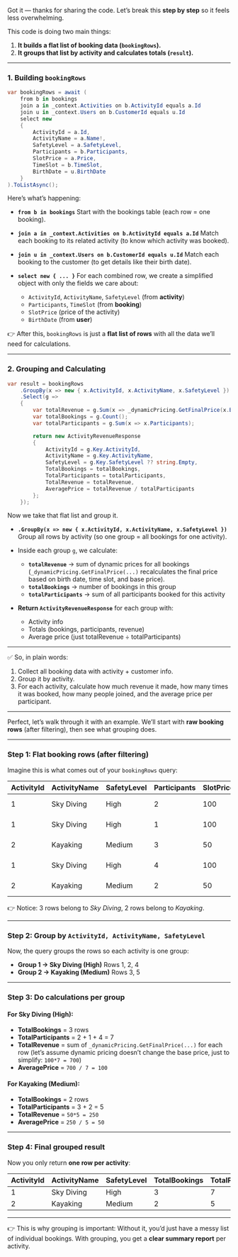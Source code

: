 Got it — thanks for sharing the code. Let’s break this **step by step** so it feels less overwhelming.

This code is doing two main things:

1. **It builds a flat list of booking data (`bookingRows`).**
2. **It groups that list by activity and calculates totals (`result`).**

---

### 1. Building `bookingRows`

```csharp
var bookingRows = await (
    from b in bookings
    join a in _context.Activities on b.ActivityId equals a.Id
    join u in _context.Users on b.CustomerId equals u.Id
    select new
    {
        ActivityId = a.Id,
        ActivityName = a.Name!,
        SafetyLevel = a.SafetyLevel,
        Participants = b.Participants,
        SlotPrice = a.Price,
        TimeSlot = b.TimeSlot,
        BirthDate = u.BirthDate
    }
).ToListAsync();
```

Here’s what’s happening:

* **`from b in bookings`**
  Start with the bookings table (each row = one booking).

* **`join a in _context.Activities on b.ActivityId equals a.Id`**
  Match each booking to its related activity (to know which activity was booked).

* **`join u in _context.Users on b.CustomerId equals u.Id`**
  Match each booking to the customer (to get details like their birth date).

* **`select new { ... }`**
  For each combined row, we create a simplified object with only the fields we care about:

  * `ActivityId`, `ActivityName`, `SafetyLevel` (from **activity**)
  * `Participants`, `TimeSlot` (from **booking**)
  * `SlotPrice` (price of the activity)
  * `BirthDate` (from **user**)

👉 After this, `bookingRows` is just a **flat list of rows** with all the data we’ll need for calculations.

---

### 2. Grouping and Calculating

```csharp
var result = bookingRows
    .GroupBy(x => new { x.ActivityId, x.ActivityName, x.SafetyLevel })
    .Select(g =>
    {
        var totalRevenue = g.Sum(x => _dynamicPricing.GetFinalPrice(x.BirthDate, x.TimeSlot, x.SlotPrice));
        var totalBookings = g.Count();
        var totalParticipants = g.Sum(x => x.Participants);

        return new ActivityRevenueResponse
        {
            ActivityId = g.Key.ActivityId,
            ActivityName = g.Key.ActivityName,
            SafetyLevel = g.Key.SafetyLevel ?? string.Empty,
            TotalBookings = totalBookings,
            TotalParticipants = totalParticipants,
            TotalRevenue = totalRevenue,
            AveragePrice = totalRevenue / totalParticipants
        };
    });
```

Now we take that flat list and group it.

* **`.GroupBy(x => new { x.ActivityId, x.ActivityName, x.SafetyLevel })`**
  Group all rows by activity (so one group = all bookings for one activity).

* Inside each group `g`, we calculate:

  * **`totalRevenue`** → sum of dynamic prices for all bookings
    (`_dynamicPricing.GetFinalPrice(...)` recalculates the final price based on birth date, time slot, and base price).
  * **`totalBookings`** → number of bookings in this group
  * **`totalParticipants`** → sum of all participants booked for this activity

* **Return `ActivityRevenueResponse`** for each group with:

  * Activity info
  * Totals (bookings, participants, revenue)
  * Average price (just totalRevenue ÷ totalParticipants)

---

✅ So, in plain words:

1. Collect all booking data with activity + customer info.
2. Group it by activity.
3. For each activity, calculate how much revenue it made, how many times it was booked, how many people joined, and the average price per participant.

---

Perfect, let’s walk through it with an example. We’ll start with **raw booking rows** (after filtering), then see what grouping does.

---

### Step 1: Flat booking rows (after filtering)

Imagine this is what comes out of your `bookingRows` query:

| ActivityId | ActivityName | SafetyLevel | Participants | SlotPrice | TimeSlot | BirthDate  |
| ---------- | ------------ | ----------- | ------------ | --------- | -------- | ---------- |
| 1          | Sky Diving   | High        | 2            | 100       | 10:00    | 2000-05-01 |
| 1          | Sky Diving   | High        | 1            | 100       | 14:00    | 1990-08-12 |
| 2          | Kayaking     | Medium      | 3            | 50        | 09:00    | 1985-02-20 |
| 1          | Sky Diving   | High        | 4            | 100       | 16:00    | 2010-11-15 |
| 2          | Kayaking     | Medium      | 2            | 50        | 11:00    | 2005-07-30 |

👉 Notice: 3 rows belong to *Sky Diving*, 2 rows belong to *Kayaking*.

---

### Step 2: Group by `ActivityId, ActivityName, SafetyLevel`

Now, the query groups the rows so each activity is one group:

* **Group 1 → Sky Diving (High)**
  Rows 1, 2, 4
* **Group 2 → Kayaking (Medium)**
  Rows 3, 5

---

### Step 3: Do calculations per group

#### For **Sky Diving (High)**:

* **TotalBookings** = 3 rows
* **TotalParticipants** = 2 + 1 + 4 = 7
* **TotalRevenue** = sum of `_dynamicPricing.GetFinalPrice(...)` for each row
  (let’s assume dynamic pricing doesn’t change the base price, just to simplify: `100*7 = 700`)
* **AveragePrice** = `700 / 7 = 100`

#### For **Kayaking (Medium)**:

* **TotalBookings** = 2 rows
* **TotalParticipants** = 3 + 2 = 5
* **TotalRevenue** = `50*5 = 250`
* **AveragePrice** = `250 / 5 = 50`

---

### Step 4: Final grouped result

Now you only return **one row per activity**:

| ActivityId | ActivityName | SafetyLevel | TotalBookings | TotalParticipants | TotalRevenue | AveragePrice |
| ---------- | ------------ | ----------- | ------------- | ----------------- | ------------ | ------------ |
| 1          | Sky Diving   | High        | 3             | 7                 | 700          | 100          |
| 2          | Kayaking     | Medium      | 2             | 5                 | 250          | 50           |

---

👉 This is why grouping is important:
Without it, you’d just have a messy list of individual bookings. With grouping, you get a **clear summary report** per activity.
